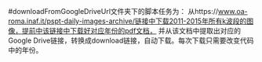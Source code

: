 #downloadFromGoogleDriveUrl文件夹下的脚本任务为：
从https://www.oa-roma.inaf.it/pspt-daily-images-archive/链接中下载2011-2015年所有k波段的图像，提前中该链接中下载好对应年份的pdf文档，
并从该文档中提取出对应的Google Drive链接，转换成download链接，自动下载。每次下载只需要改变代码中的年份。
